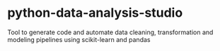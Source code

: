 # python-data-analysis-studio
Tool to generate code and automate data cleaning, transformation and modeling  pipelines using scikit-learn and pandas
